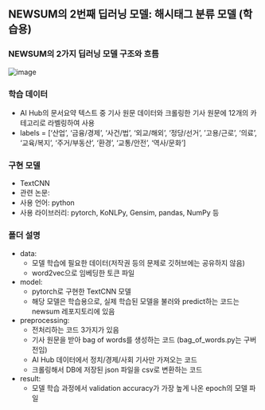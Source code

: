 ## NEWSUM의 2번째 딥러닝 모델: 해시태그 분류 모델 (학습용)

### NEWSUM의 2가지 딥러닝 모델 구조와 흐름
  ![image](https://user-images.githubusercontent.com/67627471/170497767-a23efa2e-f771-41c3-af8d-39e2c90126cc.png)

### 학습 데이터
* AI Hub의 문서요약 텍스트 중 기사 원문 데이터와 크롤링한 기사 원문에 12개의 카테고리로 라벨링하여 사용
* labels = [‘산업’, ‘금융/경제’, ‘사건/법’, ‘외교/해외’, ‘정당/선거’, ’고용/근로’, ‘의료’, ‘교육/복지’, ‘주거/부동산’, ‘환경’, ‘교통/안전’, ‘역사/문화’]  

### 구현 모델
* TextCNN
* 관련 논문: 
* 사용 언어: python
* 사용 라이브러리: pytorch, KoNLPy, Gensim, pandas, NumPy 등

### 폴더 설명
* data:
  * 모델 학습에 필요한 데이터(저작권 등의 문제로 깃허브에는 공유하지 않음)
  * word2vec으로 임베딩한 토큰 파일
* model:
  * pytorch로 구현한 TextCNN 모델
  * 해당 모델은 학습용으로, 실제 학습된 모델을 불러와 predict하는 코드는 newsum 레포지토리에 있음
* preprocessing:
  * 전처리하는 코드 3가지가 있음
  * 기사 원문을 받아 bag of words를 생성하는 코드 (bag_of_words.py는 구버전임)
  * AI Hub 데이터에서 정치/경제/사회 기사만 가져오는 코드
  * 크롤링해서 DB에 저장된 json 파일을 csv로 변환하는 코드
* result:
  * 모델 학습 과정에서 validation accuracy가 가장 높게 나온 epoch의 모델 파일
